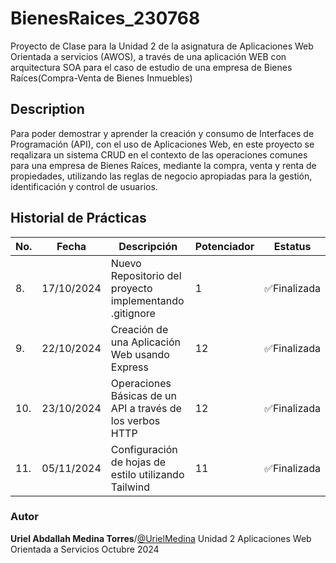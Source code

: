 # BienesRaices_230768
Proyecto de Clase para la Unidad 2 de la asignatura de Aplicaciones Web Orientada a servicios (AWOS), a través de una aplicación WEB  con arquitectura SOA para el caso de estudio de una empresa de Bienes Raíces(Compra-Venta de Bienes Inmuebles)

## Description
Para poder demostrar y aprender la creación y consumo de Interfaces de Programación (API), con el uso de Aplicaciones Web, en este proyecto se reqalizara un sistema CRUD en el contexto de las operaciones comunes para una empresa de Bienes Raíces, mediante la compra, venta y renta de propiedades, utilizando las reglas de negocio apropiadas para la gestión, identificación y control de usuarios.

## Historial de Prácticas
|No.|Fecha|Descripción|Potenciador|Estatus|
|--|--|--|--|--|
|8.	|17/10/2024	|Nuevo Repositorio del proyecto implementando .gitignore	|1	|✅Finalizada|
|9.	|22/10/2024	|Creación de una Aplicación Web usando Express	|12|	✅Finalizada|
|10.|23/10/2024	|Operaciones Básicas de un API a través de los verbos HTTP|	12	|	✅Finalizada|
|11.|05/11/2024|Configuración de hojas de estilo utilizando Tailwind|11|✅Finalizada

### Autor
**Uriel Abdallah Medina Torres**/[@UrielMedina](https://github.com/UrielMedina0302)
Unidad 2
Aplicaciones Web Orientada a Servicios
Octubre 2024
